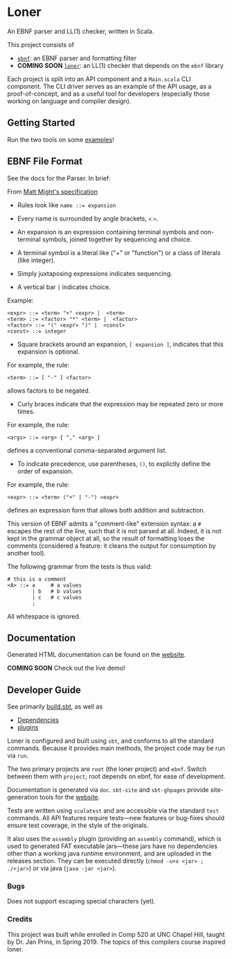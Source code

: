 # Loner

An EBNF parser and LL(1) checker, written in Scala.

This project consists of

  - [`ebnf`](./ebnf/): an EBNF parser and formatting filter
  - **COMING SOON** [`loner`](./src/): an LL(1) checker that depends on the
    `ebnf` library

Each project is split into an API component and a `Main.scala` CLI component.
The CLI driver serves as an example of the API usage, as a proof-of-concept,
and as a useful tool for developers (especially those working on language and
compiler design).

## Getting Started

Run the two tools on some [examples](./examples)!

## EBNF File Format

See the docs for the Parser. In brief:

From [Matt Might's specification](http://matt.might.net/articles/grammars-bnf-ebnf/)

 - Rules look like `name ::= expansion`

 - Every name is surrounded by angle brackets, `<` `>`.

 - An expansion is an expression containing terminal symbols and non-terminal
   symbols, joined together by sequencing and choice.

 - A terminal symbol is a literal like ("+" or "function") or a class of
   literals (like integer).

 - Simply juxtaposing expressions indicates sequencing.

 - A vertical bar `|` indicates choice.

Example:
```
<expr> ::= <term> "+" <expr> |  <term>
<term> ::= <factor> "*" <term> |  <factor>
<factor> ::= "(" <expr> ")" |  <const>
<const> ::= integer
```

 - Square brackets around an expansion, `[ expansion ]`, indicates that this
   expansion is optional.

For example, the rule:
```
<term> ::= [ "-" ] <factor>
```
allows factors to be negated.

 - Curly braces indicate that the expression may be repeated zero or more times.

For example, the rule:
```
<args> ::= <arg> { "," <arg> }
```
defines a conventional comma-separated argument list.

 - To indicate precedence, use parentheses, `()`, to explictly define the order
   of expansion.

For example, the rule:
```
<expr> ::= <term> ("+" | "-") <expr>
```
defines an expression form that allows both addition and subtraction.

This version of EBNF admits a "comment-like" extension syntax: a `#` escapes
the rest of the line, such that it is not parsed at all. Indeed, it is not
kept in the grammar object at all, so the result of formatting loses the
comments (considered a feature: it cleans the output for consumption by
another tool).

The following grammar from the tests is thus valid:
```
# this is a comment
<A> ::= a     # a values
        | b   # b values
        | c   # c values
        ;
```

All whitespace is ignored.

## Documentation

Generated HTML documentation can be found on the [website][site].

**COMING SOON** Check out the live demo!

## Developer Guide

See primarily [build.sbt](./build.sbt), as well as

  - [Dependencies](./project/Dependencies.scala)
  - [plugins](./project/plugins.sbt)

Loner is configured and built using `sbt`, and conforms to all the standard
commands. Because it provides main methods, the project code may be run via
`run`.

The two primary projects are `root` (the loner project) and `ebnf`. Switch
between them with `project`; root depends on ebnf, for ease of development.

Documentation is generated via `doc`. `sbt-site` and `sbt-ghpages` provide
site-generation tools for the [website][site].

Tests are written using `scalatest` and are accessible via the standard `test`
commands. All API features require tests—new features or bug-fixes should ensure
test coverage, in the style of the originals.

It also uses the `assembly` plugin (providing an `assembly` command), which is
used to generated FAT executable jars—these jars have no dependencies other than
a working java runtime environment, and are uploaded in the releases section.
They can be executed directly (`chmod -u+x <jar> ; ./<jar>`) or via java (`java
-jar <jar>`).

### Bugs

Does not support escaping special characters (yet).

### Credits

This project was built while enrolled in Comp 520 at UNC Chapel Hill, taught by
Dr. Jan Prins, in Spring 2019. The topics of this compilers course inspired
loner.

[site]: https://benknoble.github.io/loner/

